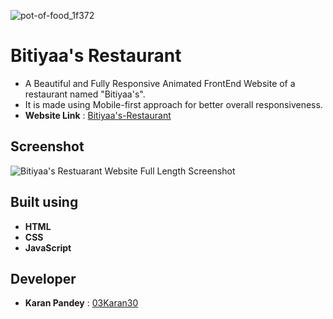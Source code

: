![pot-of-food_1f372](https://user-images.githubusercontent.com/121372216/236697769-77c15282-2b3b-4d9f-a6de-d3a9c124b7a0.png)
# Bitiyaa's Restaurant 

* A Beautiful and Fully Responsive Animated FrontEnd Website of a restaurant named "Bitiyaa's".
* It is made using Mobile-first approach for better overall responsiveness.
* **Website Link** : [Bitiyaa's-Restaurant](https://karanup.github.io/Bitiyaa-Restaurant-master/)

## Screenshot

![Bitiyaa's Restuarant Website Full Length Screenshot](https://user-images.githubusercontent.com/121372216/236697705-1243b0df-8208-4614-988b-b662c0b891fd.png)

## Built using

* **HTML**
* **CSS**
* **JavaScript**

## Developer

* **Karan Pandey** : [03Karan30](https://github.com/03Karan30)
